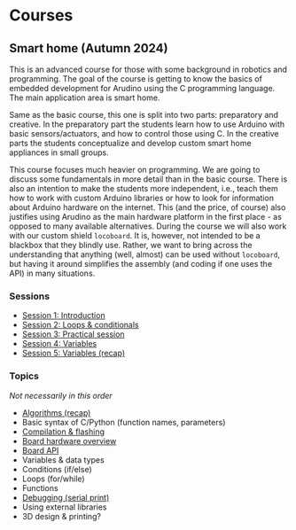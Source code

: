 # Courses

## Smart home (Autumn 2024)

This is an advanced course for those with some background in robotics and programming. The goal of the course is getting to know the basics of embedded development for Arudino using the C programming language. The main application area is smart home.

Same as the basic course, this one is split into two parts: preparatory and creative. In the preparatory part the students learn how to use Arduino with basic sensors/actuators, and how to control those using C. In the creative parts the students conceptualize and develop custom smart home appliances in small groups.

This course focuses much heavier on programming. We are going to discuss some fundamentals in more detail than in the basic course. There is also an intention to make the students more independent, i.e., teach them how to work with custom Arduino libraries or how to look for information about Arduino hardware on the internet. This (and the price, of course) also justifies using Arudino as the main hardware platform in the first place - as opposed to many available alternatives. During the course we will also work with our custom shield `locoboard`. It is, however, not intended to be a blackbox that they blindly use. Rather, we want to bring across the understanding that anything (well, almost) can be used without `locoboard`, but having it around simplifies the assembly (and coding if one uses the API) in many situations.

### Sessions

- [Session 1: Introduction](sessions/s1.md)
- [Session 2: Loops & conditionals](sessions/s2.md)
- [Session 3: Practical session](sessions/s3.md)
- [Session 4: Variables](sessions/s4.md)
- [Session 5: Variables (recap)](sessions/s5.md)

### Topics

*Not necessarily in this order*

- [Algorithms (recap)](topics/algorithms.md)
- Basic syntax of C/Python (function names, parameters)
- [Compilation & flashing](topics/arduino_ide.md)
- [Board hardware overview](topics/locoboard_hw.md)
- [Board API](topics/locoboard_sw.md)
- Variables & data types
- Conditions (if/else)
- Loops (for/while)
- Functions
- [Debugging (serial print)](topics/debugging.md)
- Using external libraries
- 3D design & printing?